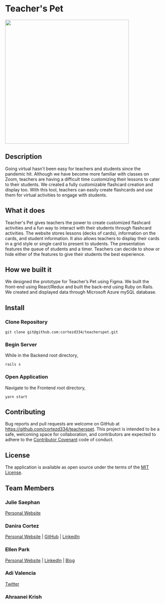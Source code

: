 # Teacher's Pet

<img src="https://i.ibb.co/PMnCLP9/Screen-Shot-2021-01-24-at-6-12-47-PM.png" width="400">

## Description

Going virtual hasn't been easy for teachers and students since the pandemic hit. Although we have become more familiar with classes on Zoom, teachers are having a difficult time customizing their lessons to cater to their students. We created a fully customizable flashcard creation and display too. With this tool, teachers can easily create flashcards and use them for virtual activities to engage with students.

## What it does

Teacher's Pet gives teachers the power to create customized flashcard activities and a fun way to interact with their students through flashcard activities. The website stores lessons (decks of cards), information on the cards, and student information. It also allows teachers to display their cards in a grid style or single card to present to students. The presentation features the queue of students and a timer. Teachers can decide to show or hide either of the features to give their students the best experience.

## How we built it

We designed the prototype for Teacher’s Pet using Figma. We built the front-end using React/Redux and built the back-end using Ruby on Rails. We created and displayed data through Microsoft Azure mySQL database.

## Install

### Clone Repository

```shell
git clone git@github.com:cortezd334/teacherspet.git
```

### Begin Server

While in the Backend root directory,

```shell
rails s
```

### Open Application
Navigate to the Frontend root directory,

```
yarn start
```

## Contributing
Bug reports and pull requests are welcome on GitHub at https://github.com/cortezd334/teacherspet. This project is intended to be a safe, welcoming space for collaboration, and contributors are expected to adhere to the [Contributor Covenant](http://contributor-covenant.org) code of conduct.

## License

The application is available as open source under the terms of the [MIT License](https://opensource.org/licenses/MIT).

## Team Members

### Julie Saephan 
[Personal Website](https://juliesaephan.com/) 

### Danira Cortez
[Personal Website](https://daniracortez.com/) | [GitHub](https://github.com/cortezd334) | [LinkedIn](https://www.linkedin.com/in/daniracortez/)

### Ellen Park
[Personal Website](https://ellenupark.github.io) | [LinkedIn](http://www.linkedin.com/in/ellenupark) | [Blog](https://ellen-park.medium.com/)

### Adi Valencia
[Twitter](https://twitter.com/akivalencia)

### Ahraanei Krish
